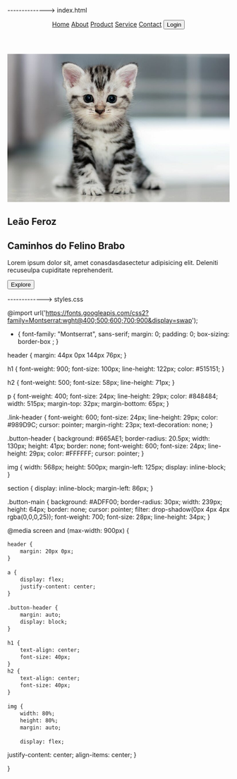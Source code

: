--------------> index.html

<!DOCTYPE html>
<html lang="pt-br">
<head>
    <meta charset="UTF-8">
    <meta name="viewport" content="width=device-width, initial-scale=1.0">
    <link rel="stylesheet" href="styles.css">
    <title>Document</title>
</head>
<body>
    <header>
        <a href="#" class="link-header">Home</a>
        <a href="#" class="link-header">About</a>
        <a href="#" class="link-header">Product</a>
        <a href="#" class="link-header">Service</a>
        <a href="#" class="link-header">Contact</a>
        <button class="button-header">Login</button>
    </header>
    <main>
        <img src="./img/gatinho.jpeg" alt="gatinho-fofo" class="iamgem-central">
        <section>
            <h1>Leão Feroz</h1>
            <h2>Caminhos do Felino Brabo</h2>
            <p>Lorem ipsum dolor sit, amet conasdasdasectetur adipisicing elit. Deleniti recuseulpa cupiditate reprehenderit.</p>
            <button class="button-main">Explore</button>  
        </section>     
    </main> 
</body>
</html>

-------------> styles.css

@import url('https://fonts.googleapis.com/css2?family=Montserrat:wght@400;500;600;700;900&display=swap');

* {
    font-family: "Montserrat", sans-serif;
    margin: 0;
    padding: 0;
    box-sizing: border-box  ;
}

header {
    margin: 44px 0px 144px 76px;
}

h1 {
    font-weight: 900;
    font-size: 100px;
    line-height: 122px;
    color: #515151;
}

h2 {
    font-weight: 500;
    font-size: 58px;
    line-height: 71px;
}

p {
    font-weight: 400;
    font-size: 24px;
    line-height: 29px;
    color: #848484;
    width: 515px;
    margin-top: 32px;
    margin-bottom: 65px;
}

.link-header {
    font-weight: 600;
    font-size: 24px;
    line-height: 29px;
    color: #989D9C;
    cursor: pointer;
    margin-right: 23px;
    text-decoration: none;
}

.button-header {
    background: #665AE1;
    border-radius: 20.5px;
    width: 130px;
    height: 41px;
    border: none;
    font-weight: 600;
    font-size: 24px;
    line-height: 29px;
    color: #FFFFFF;
    cursor: pointer;
}

img {
    width: 568px;
    height: 500px;
    margin-left: 125px;
    display: inline-block;
}

section  {
    display: inline-block;
    margin-left: 86px;
}

.button-main {
    background: #ADFF00;
    border-radius: 30px;
    width: 239px;
    height: 64px;
    border: none;
    cursor: pointer;
    filter: drop-shadow(0px 4px 4px rgba(0,0,0,25));
    font-weight: 700;
    font-size: 28px;
    line-height: 34px;
}

@media screen and (max-width: 900px) {
    
    header {
        margin: 20px 0px;
    }

    a {
        display: flex;
        justify-content: center;
    }

    .button-header {
        margin: auto;
        display: block;
    }

    h1 {
        text-align: center;
        font-size: 40px;
    }
    h2 {
        text-align: center;
        font-size: 40px;
    }

    img {
        width: 80%;
        height: 80%;
        margin: auto;

        display: flex;
  justify-content: center;
  align-items: center;
    }

    
}